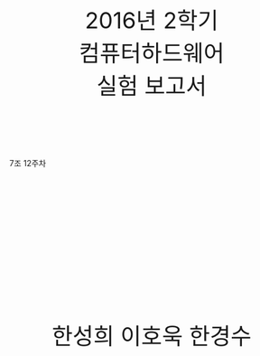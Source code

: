 <p style="text-align: center; font-size:30pt;margin:100px">
2016년 2학기<br />
컴퓨터하드웨어 실험 보고서<br />

7조 12주차 
</p>
<br />
<br />
<br />
<p style="text-align: center; font-size:30pt;margin-top:200px">
한성희
이호욱
한경수
</p>
